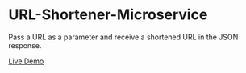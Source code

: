 # URL-Shortener-Microservice
Pass a URL as a parameter and receive a shortened URL in the JSON response.

[Live Demo](https://amusing-harmonica.glitch.me/)
